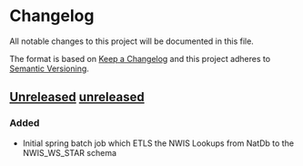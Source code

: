 # Changelog
All notable changes to this project will be documented in this file.

The format is based on [Keep a Changelog](http://keepachangelog.com/en/1.0.0/)
and this project adheres to [Semantic Versioning](http://semver.org/spec/v2.0.0.html).

## [Unreleased] [unreleased]

### Added
-   Initial spring batch job which ETLS the NWIS Lookups from NatDb to the NWIS_WS_STAR schema

[unreleased]: https://github.com/NWQMC/etl-nwis-lookups/compare/nwisLookupEtl-0.1.0...master